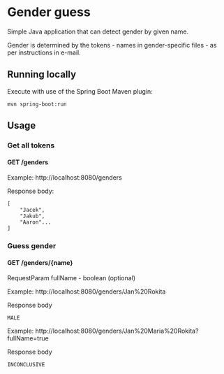 # Gender guess

Simple Java application that can detect gender by given name.

Gender is determined by the tokens - names in gender-specific files - as per instructions in e-mail.


## Running locally

Execute with use of the Spring Boot Maven plugin:

```
mvn spring-boot:run
```

## Usage

### Get all tokens

#### GET /genders

Example: http://localhost:8080/genders

Response body:

```
[
    "Jacek",
    "Jakub",
    "Aaron"...
]
```

### Guess gender

#### GET /genders/{name}
RequestParam fullName - boolean (optional)

Example: http://localhost:8080/genders/Jan%20Rokita

Response body

```
MALE
```

Example: http://localhost:8080/genders/Jan%20Maria%20Rokita?fullName=true

Response body

```
INCONCLUSIVE
```
